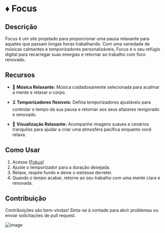 # ♦ Focus

## Descrição
Focus é um site projetado para proporcionar uma pausa relaxante para aqueles que passam longas horas trabalhando. Com uma variedade de músicas calmantes e temporizadores personalizáveis, Focus é o seu refúgio digital para recarregar suas energias e retornar ao trabalho com foco renovado.

## Recursos

- 🎵 **Música Relaxante:** Música cuidadosamente  selecionada para acalmar a mente e relaxar o corpo.
  
- ⏳ **Temporizadores flexíveis:** Defina temporizadores ajustáveis para controlar o tempo da sua pausa e retornar aos seus afazeres revigorado e renovado.

- 🌅 **Visualização Relaxante:** Acompanhe imagens suaves e cenários tranquilos para ajudar a criar uma atmosfera pacífica enquanto você relaxa.

## Como Usar

1. Acesse [[Fokus](https://fokus-timer.vercel.app)]
2. Ajuste o temporizador para a duração desejada.
3. Relaxe, respire fundo e deixe o estresse derreter.
4. Quando o tempo acabar, retorne ao seu trabalho com uma mente clara e renovada.

## Contribuição
Contribuições são bem-vindas! Sinta-se à vontade para abrir problemas ou enviar solicitações de pull request.

![image](https://github.com/kelvincostak/fokus-timer/assets/101075405/2e8d6874-abdd-4183-bd38-30ffe3abef8b)
